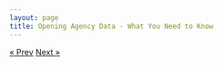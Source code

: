 ```yaml
---
layout: page
title: Opening Agency Data - What You Need to Know
---
```


<!-- Pagination -->
<div class="pagination">
  <a class="pagination-item older" href="/04-Lessons-Learned">&laquo; Prev</a>
  <a class="pagination-item newer" href="/06-Governance">Next &raquo;</a>
</div>
